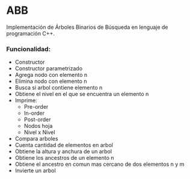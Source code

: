 # ABB
Implementación de Árboles Binarios de Búsqueda en lenguaje de programación C++.

### Funcionalidad:
- Constructor
- Constructor parametrizado
- Agrega nodo con elemento n
- Elimina nodo con elemento n
- Busca si arbol contiene elemento n
- Obtiene el nivel en el que se encuentra un elemento n
- Imprime:
	- Pre-order
	- In-order
	- Post-order
	- Nodos hoja
	- Nivel x Nivel
- Compara arboles
- Cuenta cantidad de elementos en arbol
- Obtiene la altura y anchura de un arbol
- Obtiene los ancestros de un elemento n
- Obtiene el ancestro en comun mas cercano de dos elementos n y m
- Invierte un arbol